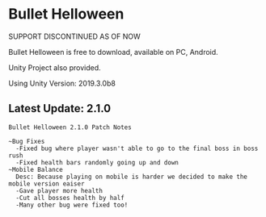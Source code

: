 # Bullet Helloween
SUPPORT DISCONTINUED AS OF NOW

Bullet Helloween is free to download, available on PC, Android.

Unity Project also provided.

Using Unity Version: 2019.3.0b8

## Latest Update: 2.1.0
```2.1.0 Notes
Bullet Helloween 2.1.0 Patch Notes

~Bug Fixes
  -Fixed bug where player wasn't able to go to the final boss in boss rush
  -Fixed health bars randomly going up and down
~Mobile Balance
  Desc: Because playing on mobile is harder we decided to make the mobile version eaiser
  -Gave player more health
  -Cut all bosses health by half
  -Many other bug were fixed too!
```

